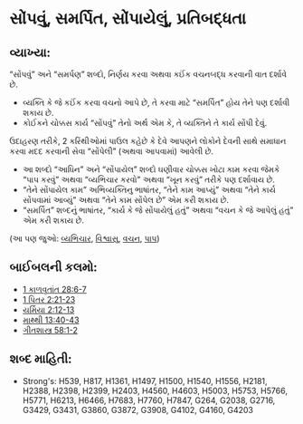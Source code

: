 # સોંપવું, સમર્પિત, સોંપાયેલું, પ્રતિબદ્ધતા 

## વ્યાખ્યા: 

“સોંપવું” અને “સમર્પણ” શબ્દો, નિર્ણય કરવા અથવા કઈંક વચનબદ્ધ કરવાની વાત દર્શાવે છે.

* વ્યક્તિ કે જે કઈંક કરવા વચનો આપે છે, તે કરવા માટે “સમર્પિત” હોય તેને પણ દર્શાવી શકાય છે.
* કોઈકને ચોક્કસ કાર્ય “સોંપવું” તેનો અર્થ એમ કે, તે વ્યક્તિને તે કાર્ય સોંપી દેવું.

ઉદાહરણ તરીકે, 2 કરિંથીઓમાં પાઉલ કહેછે કે દેવે આપણને લોકોને દેવની સાથે સમાધાન કરવા મદદ કરવાની સેવા “સોંપેલી” (અથવા આપવામાં) આવેલી છે.

* આ શબ્દો “આધિન” અને “સોંપાયેલ” શબ્દો ઘણીવાર ચોક્કસ ખોટા કામ કરવા જેમકે “પાપ કરવું” અથવા “વ્યભિચાર કરવો” અથવા “ખૂન કરવું” તરીકે પણ દર્શાવાય છે.
* “તેને સોંપાયેલ કામ” અભિવ્યક્તિનુ ભાષાંતર, “તેને કામ આપ્યું” અથવા “તેને કાર્ય સોંપવામાં આવ્યું” અથવા “તેને કામ સોંપેલ છે” એમ કરી શકાય છે.
* “સમર્પિત” શબ્દનું ભાષાંતર, “કાર્ય કે જે સોંપાયેલું હતું” અથવા “વચન કે જે આપેલું હતું”  એમ કરી શકાય છે.

(આ પણ જુઓ: [વ્યભિચાર](../kt/adultery.md), [વિશ્વાસુ](../kt/faithful.md), [વચન](../kt/promise.md), [પાપ](../kt/sin.md))

## બાઈબલની કલમો: 

* [1 કાળવૃતાંત 28:6-7](rc://gu/tn/help/1ch/28/06)
* [1 પિતર 2:21-23](rc://gu/tn/help/1pe/02/21)
* [યર્મિયા 2:12-13](rc://gu/tn/help/jer/02/12)
* [માથ્થી 13:40-43](rc://gu/tn/help/mat/13/40)
* [ગીતશાસ્ત્ર 58:1-2](rc://gu/tn/help/psa/058/001)

## શબ્દ માહિતી: 

* Strong's: H539, H817, H1361, H1497, H1500, H1540, H1556, H2181, H2388, H2398, H2399, H2403, H4560, H4603, H5003, H5753, H5766, H5771, H6213, H6466, H7683, H7760, H7847, G264, G2038, G2716, G3429, G3431, G3860, G3872, G3908, G4102, G4160, G4203
